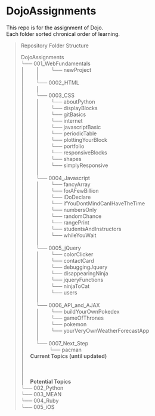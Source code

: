 # DojoAssignments  
  
This repo is for the assignment of Dojo.  
Each folder sorted chronical order of learning.  
  
  
>Repository Folder Structure  
>  
>DojoAssignments  
└── 001_WebFundamentals  
│&nbsp;&nbsp;&nbsp;&nbsp;&nbsp;&nbsp;&nbsp;&nbsp;│&nbsp;&nbsp;&nbsp;&nbsp;&nbsp;&nbsp;&nbsp;&nbsp;└── newProject  
│&nbsp;&nbsp;&nbsp;&nbsp;&nbsp;&nbsp;&nbsp;&nbsp;│  
│&nbsp;&nbsp;&nbsp;&nbsp;&nbsp;&nbsp;&nbsp;&nbsp;└── 0002_HTML  
│&nbsp;&nbsp;&nbsp;&nbsp;&nbsp;&nbsp;&nbsp;&nbsp;│  
│&nbsp;&nbsp;&nbsp;&nbsp;&nbsp;&nbsp;&nbsp;&nbsp;└── 0003_CSS  
│&nbsp;&nbsp;&nbsp;&nbsp;&nbsp;&nbsp;&nbsp;&nbsp;│&nbsp;&nbsp;&nbsp;&nbsp;&nbsp;&nbsp;&nbsp;&nbsp;└── aboutPython  
│&nbsp;&nbsp;&nbsp;&nbsp;&nbsp;&nbsp;&nbsp;&nbsp;│&nbsp;&nbsp;&nbsp;&nbsp;&nbsp;&nbsp;&nbsp;&nbsp;└── displayBlocks  
│&nbsp;&nbsp;&nbsp;&nbsp;&nbsp;&nbsp;&nbsp;&nbsp;│&nbsp;&nbsp;&nbsp;&nbsp;&nbsp;&nbsp;&nbsp;&nbsp;└── gitBasics  
│&nbsp;&nbsp;&nbsp;&nbsp;&nbsp;&nbsp;&nbsp;&nbsp;│&nbsp;&nbsp;&nbsp;&nbsp;&nbsp;&nbsp;&nbsp;&nbsp;└── internet  
│&nbsp;&nbsp;&nbsp;&nbsp;&nbsp;&nbsp;&nbsp;&nbsp;│&nbsp;&nbsp;&nbsp;&nbsp;&nbsp;&nbsp;&nbsp;&nbsp;└── javascriptBasic  
│&nbsp;&nbsp;&nbsp;&nbsp;&nbsp;&nbsp;&nbsp;&nbsp;│&nbsp;&nbsp;&nbsp;&nbsp;&nbsp;&nbsp;&nbsp;&nbsp;└── periodicTable  
│&nbsp;&nbsp;&nbsp;&nbsp;&nbsp;&nbsp;&nbsp;&nbsp;│&nbsp;&nbsp;&nbsp;&nbsp;&nbsp;&nbsp;&nbsp;&nbsp;└── plottingYourBlock  
│&nbsp;&nbsp;&nbsp;&nbsp;&nbsp;&nbsp;&nbsp;&nbsp;│&nbsp;&nbsp;&nbsp;&nbsp;&nbsp;&nbsp;&nbsp;&nbsp;└── portfolio  
│&nbsp;&nbsp;&nbsp;&nbsp;&nbsp;&nbsp;&nbsp;&nbsp;│&nbsp;&nbsp;&nbsp;&nbsp;&nbsp;&nbsp;&nbsp;&nbsp;└── responsiveBlocks  
│&nbsp;&nbsp;&nbsp;&nbsp;&nbsp;&nbsp;&nbsp;&nbsp;│&nbsp;&nbsp;&nbsp;&nbsp;&nbsp;&nbsp;&nbsp;&nbsp;└── shapes  
│&nbsp;&nbsp;&nbsp;&nbsp;&nbsp;&nbsp;&nbsp;&nbsp;│&nbsp;&nbsp;&nbsp;&nbsp;&nbsp;&nbsp;&nbsp;&nbsp;└── simplyResponsive  
│&nbsp;&nbsp;&nbsp;&nbsp;&nbsp;&nbsp;&nbsp;&nbsp;│  
│&nbsp;&nbsp;&nbsp;&nbsp;&nbsp;&nbsp;&nbsp;&nbsp;└── 0004_Javascript  
│&nbsp;&nbsp;&nbsp;&nbsp;&nbsp;&nbsp;&nbsp;&nbsp;│&nbsp;&nbsp;&nbsp;&nbsp;&nbsp;&nbsp;&nbsp;&nbsp;└── fancyArray  
│&nbsp;&nbsp;&nbsp;&nbsp;&nbsp;&nbsp;&nbsp;&nbsp;│&nbsp;&nbsp;&nbsp;&nbsp;&nbsp;&nbsp;&nbsp;&nbsp;└── forAFewBillion  
│&nbsp;&nbsp;&nbsp;&nbsp;&nbsp;&nbsp;&nbsp;&nbsp;│&nbsp;&nbsp;&nbsp;&nbsp;&nbsp;&nbsp;&nbsp;&nbsp;└── iDoDeclare  
│&nbsp;&nbsp;&nbsp;&nbsp;&nbsp;&nbsp;&nbsp;&nbsp;│&nbsp;&nbsp;&nbsp;&nbsp;&nbsp;&nbsp;&nbsp;&nbsp;└── ifYouDontMindCanIHaveTheTime  
│&nbsp;&nbsp;&nbsp;&nbsp;&nbsp;&nbsp;&nbsp;&nbsp;│&nbsp;&nbsp;&nbsp;&nbsp;&nbsp;&nbsp;&nbsp;&nbsp;└── numbersOnly  
│&nbsp;&nbsp;&nbsp;&nbsp;&nbsp;&nbsp;&nbsp;&nbsp;│&nbsp;&nbsp;&nbsp;&nbsp;&nbsp;&nbsp;&nbsp;&nbsp;└── randomChance  
│&nbsp;&nbsp;&nbsp;&nbsp;&nbsp;&nbsp;&nbsp;&nbsp;│&nbsp;&nbsp;&nbsp;&nbsp;&nbsp;&nbsp;&nbsp;&nbsp;└── rangePrint  
│&nbsp;&nbsp;&nbsp;&nbsp;&nbsp;&nbsp;&nbsp;&nbsp;│&nbsp;&nbsp;&nbsp;&nbsp;&nbsp;&nbsp;&nbsp;&nbsp;└── studentsAndInstructors  
│&nbsp;&nbsp;&nbsp;&nbsp;&nbsp;&nbsp;&nbsp;&nbsp;│&nbsp;&nbsp;&nbsp;&nbsp;&nbsp;&nbsp;&nbsp;&nbsp;└── whileYouWait  
│&nbsp;&nbsp;&nbsp;&nbsp;&nbsp;&nbsp;&nbsp;&nbsp;│  
│&nbsp;&nbsp;&nbsp;&nbsp;&nbsp;&nbsp;&nbsp;&nbsp;└── 0005_jQuery  
│&nbsp;&nbsp;&nbsp;&nbsp;&nbsp;&nbsp;&nbsp;&nbsp;│&nbsp;&nbsp;&nbsp;&nbsp;&nbsp;&nbsp;&nbsp;&nbsp;└── colorClicker  
│&nbsp;&nbsp;&nbsp;&nbsp;&nbsp;&nbsp;&nbsp;&nbsp;│&nbsp;&nbsp;&nbsp;&nbsp;&nbsp;&nbsp;&nbsp;&nbsp;└── contactCard  
│&nbsp;&nbsp;&nbsp;&nbsp;&nbsp;&nbsp;&nbsp;&nbsp;│&nbsp;&nbsp;&nbsp;&nbsp;&nbsp;&nbsp;&nbsp;&nbsp;└── debuggingJquery  
│&nbsp;&nbsp;&nbsp;&nbsp;&nbsp;&nbsp;&nbsp;&nbsp;│&nbsp;&nbsp;&nbsp;&nbsp;&nbsp;&nbsp;&nbsp;&nbsp;└── disappearingNinja  
│&nbsp;&nbsp;&nbsp;&nbsp;&nbsp;&nbsp;&nbsp;&nbsp;│&nbsp;&nbsp;&nbsp;&nbsp;&nbsp;&nbsp;&nbsp;&nbsp;└── jqueryFunctions  
│&nbsp;&nbsp;&nbsp;&nbsp;&nbsp;&nbsp;&nbsp;&nbsp;│&nbsp;&nbsp;&nbsp;&nbsp;&nbsp;&nbsp;&nbsp;&nbsp;└── ninjaToCat  
│&nbsp;&nbsp;&nbsp;&nbsp;&nbsp;&nbsp;&nbsp;&nbsp;│&nbsp;&nbsp;&nbsp;&nbsp;&nbsp;&nbsp;&nbsp;&nbsp;└── users  
│&nbsp;&nbsp;&nbsp;&nbsp;&nbsp;&nbsp;&nbsp;&nbsp;│  
│&nbsp;&nbsp;&nbsp;&nbsp;&nbsp;&nbsp;&nbsp;&nbsp;└── 0006_API_and_AJAX  
│&nbsp;&nbsp;&nbsp;&nbsp;&nbsp;&nbsp;&nbsp;&nbsp;│&nbsp;&nbsp;&nbsp;&nbsp;&nbsp;&nbsp;&nbsp;&nbsp;└── buildYourOwnPokedex  
│&nbsp;&nbsp;&nbsp;&nbsp;&nbsp;&nbsp;&nbsp;&nbsp;│&nbsp;&nbsp;&nbsp;&nbsp;&nbsp;&nbsp;&nbsp;&nbsp;└── gameOfThrones  
│&nbsp;&nbsp;&nbsp;&nbsp;&nbsp;&nbsp;&nbsp;&nbsp;│&nbsp;&nbsp;&nbsp;&nbsp;&nbsp;&nbsp;&nbsp;&nbsp;└── pokemon  
│&nbsp;&nbsp;&nbsp;&nbsp;&nbsp;&nbsp;&nbsp;&nbsp;│&nbsp;&nbsp;&nbsp;&nbsp;&nbsp;&nbsp;&nbsp;&nbsp;└── yourVeryOwnWeatherForecastApp  
│&nbsp;&nbsp;&nbsp;&nbsp;&nbsp;&nbsp;&nbsp;&nbsp;│  
│&nbsp;&nbsp;&nbsp;&nbsp;&nbsp;&nbsp;&nbsp;&nbsp;└── 0007_Next_Step  
│&nbsp;&nbsp;&nbsp;&nbsp;&nbsp;&nbsp;&nbsp;&nbsp;&nbsp;&nbsp;&nbsp;&nbsp;&nbsp;&nbsp;&nbsp;&nbsp; └── pacman   
│&nbsp;&nbsp;&nbsp;&nbsp;**Current Topics (until updated)**  
│  
│  
│  
│&nbsp;&nbsp;&nbsp;&nbsp;**Potential Topics**  
└── 002_Python  
└── 003_MEAN  
└── 004_Ruby  
└── 005_iOS  
